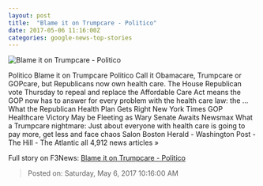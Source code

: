 ```yaml
---
layout: post
title:  "Blame it on Trumpcare - Politico"
date: 2017-05-06 11:16:00Z
categories: google-news-top-stories
---
```


![Blame it on Trumpcare - Politico](http://static.politico.com/8a/78/f850c54843eb8c975919e61adffc/170505-gop-health-care-ap-1160.jpg)

Politico Blame it on Trumpcare Politico Call it Obamacare, Trumpcare or GOPcare, but Republicans now own health care. The House Republican vote Thursday to repeal and replace the Affordable Care Act means the GOP now has to answer for every problem with the health care law: the ... What the Republican Health Plan Gets Right New York Times GOP Healthcare Victory May be Fleeting as Wary Senate Awaits Newsmax What a Trumpcare nightmare: Just about everyone with health care is going to pay more, get less and face chaos Salon Boston Herald - Washington Post - The Hill - The Atlantic all 4,912 news articles »


Full story on F3News: [Blame it on Trumpcare - Politico](http://www.f3nws.com/n/HZedeF)

> Posted on: Saturday, May 6, 2017 10:16:00 AM
